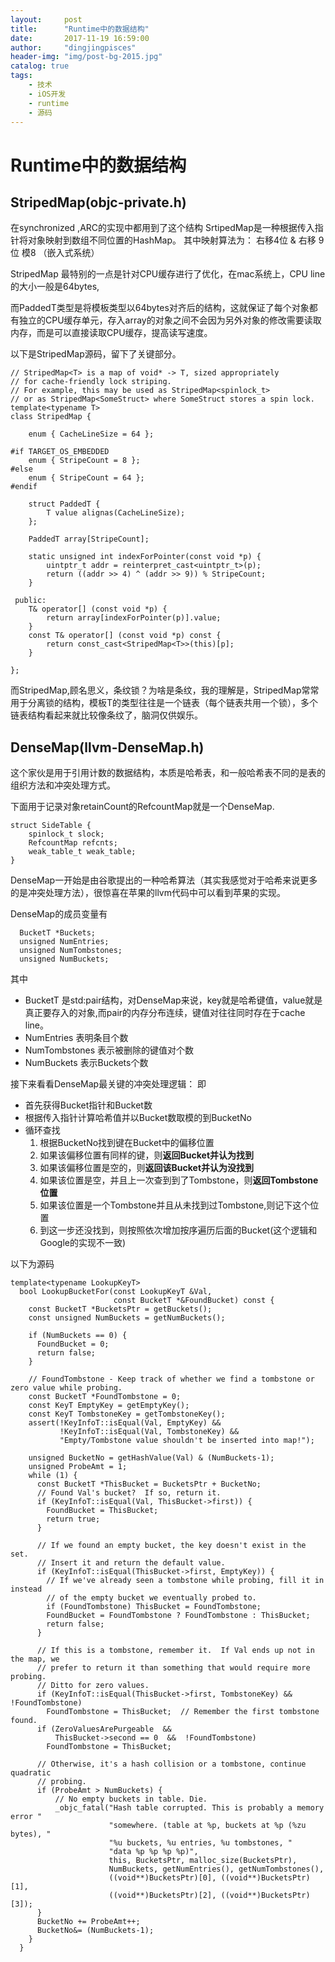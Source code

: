 ```yaml
---
layout:     post
title:      "Runtime中的数据结构"
date:       2017-11-19 16:59:00
author:     "dingjingpisces"
header-img: "img/post-bg-2015.jpg"
catalog: true
tags:
    - 技术
    - iOS开发
    - runtime
    - 源码 
---
```



# Runtime中的数据结构


## StripedMap(objc-private.h)
在synchronized ,ARC的实现中都用到了这个结构
SrtipedMap是一种根据传入指针将对象映射到数组不同位置的HashMap。
其中映射算法为： 右移4位 & 右移 9位 模8 （嵌入式系统）

StripedMap 最特别的一点是针对CPU缓存进行了优化，在mac系统上，CPU line 的大小一般是64bytes,

而PaddedT类型是将模板类型以64bytes对齐后的结构，这就保证了每个对象都有独立的CPU缓存单元，存入array的对象之间不会因为另外对象的修改需要读取内存，而是可以直接读取CPU缓存，提高读写速度。

以下是StripedMap源码，留下了关键部分。

```
// StripedMap<T> is a map of void* -> T, sized appropriately
// for cache-friendly lock striping.
// For example, this may be used as StripedMap<spinlock_t>
// or as StripedMap<SomeStruct> where SomeStruct stores a spin lock.
template<typename T>
class StripedMap {

    enum { CacheLineSize = 64 };

#if TARGET_OS_EMBEDDED
    enum { StripeCount = 8 };
#else
    enum { StripeCount = 64 };
#endif

    struct PaddedT {
        T value alignas(CacheLineSize);
    };

    PaddedT array[StripeCount];

    static unsigned int indexForPointer(const void *p) {
        uintptr_t addr = reinterpret_cast<uintptr_t>(p);
        return ((addr >> 4) ^ (addr >> 9)) % StripeCount;
    }

 public:
    T& operator[] (const void *p) {
        return array[indexForPointer(p)].value;
    }
    const T& operator[] (const void *p) const {
        return const_cast<StripedMap<T>>(this)[p];
    }

};

```

而StripedMap,顾名思义，条纹锁？为啥是条纹，我的理解是，StripedMap常常用于分离锁的结构，模板T的类型往往是一个链表（每个链表共用一个锁），多个链表结构看起来就比较像条纹了，脑洞仅供娱乐。



## DenseMap(llvm-DenseMap.h)

这个家伙是用于引用计数的数据结构，本质是哈希表，和一般哈希表不同的是表的组织方法和冲突处理方式。

下面用于记录对象retainCount的RefcountMap就是一个DenseMap.


```
struct SideTable {
    spinlock_t slock;
    RefcountMap refcnts;
    weak_table_t weak_table;
}
```

DenseMap一开始是由谷歌提出的一种哈希算法（其实我感觉对于哈希来说更多的是冲突处理方法），很惊喜在苹果的llvm代码中可以看到苹果的实现。


DenseMap的成员变量有

```
  BucketT *Buckets;
  unsigned NumEntries;
  unsigned NumTombstones;
  unsigned NumBuckets;
```

其中

- BucketT 是std:pair结构，对DenseMap来说，key就是哈希键值，value就是真正要存入的对象,而pair的内存分布连续，键值对往往同时存在于cache line。
- NumEntries 表明条目个数
- NumTombstones 表示被删除的键值对个数
- NumBuckets 表示Buckets个数

接下来看看DenseMap最关键的冲突处理逻辑：
即

- 首先获得Bucket指针和Bucket数
- 根据传入指针计算哈希值并以Bucket数取模的到BucketNo
- 循环查找
   1. 根据BucketNo找到键在Bucket中的偏移位置
   2. 如果该偏移位置有同样的键，则**返回Bucket并认为找到**
   3. 如果该偏移位置是空的，则**返回该Bucket并认为没找到**
   4. 如果该位置是空，并且上一次查到到了Tombstone，则**返回Tombstone位置**
   5. 如果该位置是一个Tombstone并且从未找到过Tombstone,则记下这个位置
   6. 到这一步还没找到，则按照依次增加按序遍历后面的Bucket(这个逻辑和Google的实现不一致)
 
以下为源码

```   
template<typename LookupKeyT>
  bool LookupBucketFor(const LookupKeyT &Val,
                       const BucketT *&FoundBucket) const {
    const BucketT *BucketsPtr = getBuckets();
    const unsigned NumBuckets = getNumBuckets();

    if (NumBuckets == 0) {
      FoundBucket = 0;
      return false;
    }

    // FoundTombstone - Keep track of whether we find a tombstone or zero value while probing.
    const BucketT *FoundTombstone = 0;
    const KeyT EmptyKey = getEmptyKey();
    const KeyT TombstoneKey = getTombstoneKey();
    assert(!KeyInfoT::isEqual(Val, EmptyKey) &&
           !KeyInfoT::isEqual(Val, TombstoneKey) &&
           "Empty/Tombstone value shouldn't be inserted into map!");

    unsigned BucketNo = getHashValue(Val) & (NumBuckets-1);
    unsigned ProbeAmt = 1;
    while (1) {
      const BucketT *ThisBucket = BucketsPtr + BucketNo;
      // Found Val's bucket?  If so, return it.
      if (KeyInfoT::isEqual(Val, ThisBucket->first)) {
        FoundBucket = ThisBucket;
        return true;
      }

      // If we found an empty bucket, the key doesn't exist in the set.
      // Insert it and return the default value.
      if (KeyInfoT::isEqual(ThisBucket->first, EmptyKey)) {
        // If we've already seen a tombstone while probing, fill it in instead
        // of the empty bucket we eventually probed to.
        if (FoundTombstone) ThisBucket = FoundTombstone;
        FoundBucket = FoundTombstone ? FoundTombstone : ThisBucket;
        return false;
      }

      // If this is a tombstone, remember it.  If Val ends up not in the map, we
      // prefer to return it than something that would require more probing.
      // Ditto for zero values.
      if (KeyInfoT::isEqual(ThisBucket->first, TombstoneKey) && !FoundTombstone)
        FoundTombstone = ThisBucket;  // Remember the first tombstone found.
      if (ZeroValuesArePurgeable  &&
          ThisBucket->second == 0  &&  !FoundTombstone)
        FoundTombstone = ThisBucket;

      // Otherwise, it's a hash collision or a tombstone, continue quadratic
      // probing.
      if (ProbeAmt > NumBuckets) {
          // No empty buckets in table. Die.
          _objc_fatal("Hash table corrupted. This is probably a memory error "
                      "somewhere. (table at %p, buckets at %p (%zu bytes), "
                      "%u buckets, %u entries, %u tombstones, "
                      "data %p %p %p %p)",
                      this, BucketsPtr, malloc_size(BucketsPtr),
                      NumBuckets, getNumEntries(), getNumTombstones(),
                      ((void**)BucketsPtr)[0], ((void**)BucketsPtr)[1],
                      ((void**)BucketsPtr)[2], ((void**)BucketsPtr)[3]);
      }
      BucketNo += ProbeAmt++;
      BucketNo&= (NumBuckets-1);
    }
  }
  ```




